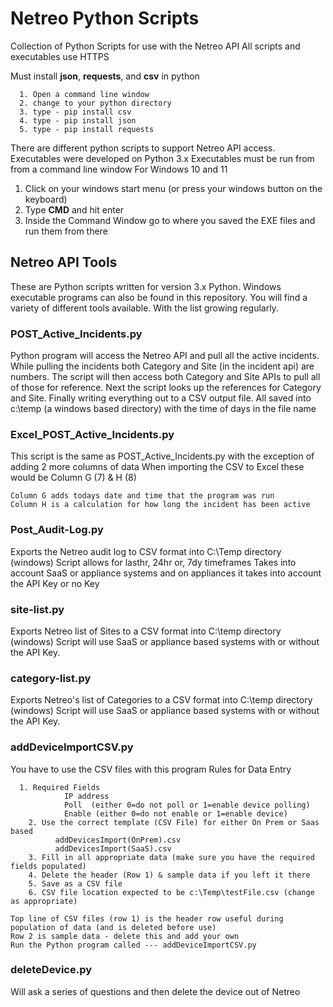 # Netreo Python Scripts
Collection of Python Scripts for use with the Netreo API
All scripts and executables use HTTPS

Must install **json**, **requests**, and **csv** in python

      1. Open a command line window 
      2. change to your python directory
      3. type - pip install csv
      4. type - pip install json
      5. type - pip install requests
    
There are different python scripts to support Netreo API access.
Executables were developed on Python 3.x
Executables must be run from from a command line window
For Windows 10 and 11
1. Click on your windows start menu (or press your windows button on the keyboard)
2. Type **CMD** and hit enter
3. Inside the Command Window go to where you saved the EXE files and run them from there

## Netreo API Tools 
These are Python scripts written for version 3.x Python. 
Windows executable programs can also be found in this repository. 
You will find a variety of different tools available. With the list growing regularly.

### POST_Active_Incidents.py 
Python program will access the Netreo API and pull all the active incidents. 
While pulling the incidents both Category and Site (in the incident api) are numbers. 
The script will then access both Category and Site APIs to pull all of those for reference. 
Next the script looks up the references for Category and Site. 
Finally writing everything out to a CSV output file.
All saved into c:\temp (a windows based directory) with the time of days in the file name

### Excel_POST_Active_Incidents.py
This script is the same as POST_Active_Incidents.py with the exception of adding 2 more columns of data
When importing the CSV to Excel these would be Column G (7) & H (8)

    Column G adds todays date and time that the program was run
    Column H is a calculation for how long the incident has been active

### Post_Audit-Log.py
Exports the Netreo audit log to CSV format into C:\Temp directory (windows)
Script allows for lasthr, 24hr or, 7dy timeframes
Takes into account SaaS or appliance systems and on appliances it 
    takes into account the API Key or no Key

### site-list.py
Exports Netreo list of Sites to a CSV format into C:\temp directory (windows)
Script will use SaaS or appliance based systems with or without the API Key.

### category-list.py
Exports Netreo's list of Categories to a CSV format into C:\temp directory (windows)
Script will use SaaS or appliance based systems with or without the API Key.

### addDeviceImportCSV.py
You have to use the CSV files with this program
Rules for Data Entry

      1. Required Fields
                IP address
                Poll  (either 0=do not poll or 1=enable device polling)
                Enable (either 0=do not enable or 1=enable device)
        2. Use the correct template (CSV File) for either On Prem or Saas based
              addDevicesImport(OnPrem).csv
              addDevicesImport(SaaS).csv
        3. Fill in all appropriate data (make sure you have the required fields populated)
        4. Delete the header (Row 1) & sample data if you left it there
        5. Save as a CSV file
        6. CSV file location expected to be c:\Temp\testFile.csv (change as appropriate)

    Top line of CSV files (row 1) is the header row useful during population of data (and is deleted before use)
    Row 2 is sample data - delete this and add your own
    Run the Python program called --- addDeviceImportCSV.py

### deleteDevice.py
Will ask a series of questions and then delete the device out of Netreo


